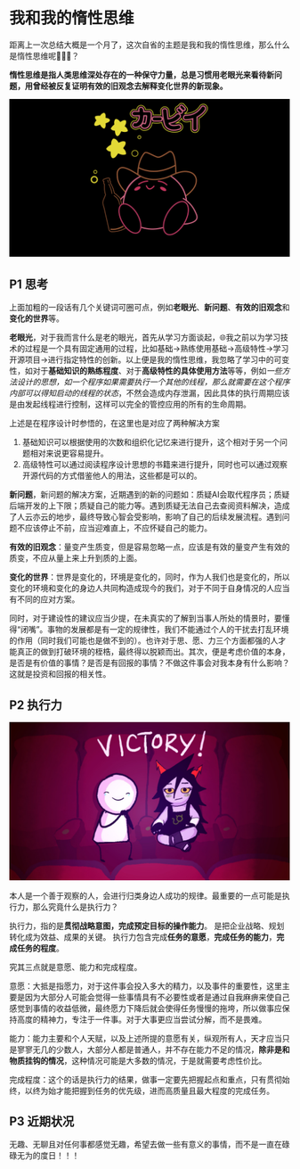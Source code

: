 # 我和我的惰性思维

距离上一次总结大概是一个月了，这次自省的主题是我和我的惰性思维，那么什么是惰性思维呢🤨🤨🤨？

**惰性思维是指人类思维深处存在的一种保守力量，总是习惯用老眼光来看待新问题，用曾经被反复证明有效的旧观念去解释变化世界的新现象。**

![](../images/wallhaven-zyjyjo.png)

## P1 思考

上面加粗的一段话有几个关键词可圈可点，例如**老眼光**、**新问题**、**有效的旧观念**和**变化的世界**等。

**老眼光**，对于我而言什么是老的眼光，首先从学习方面谈起，🌐我之前以为学习技术的过程是一个具有固定通用的过程，比如基础->熟练使用基础->高级特性->学习开源项目->进行指定特性的创新。以上便是我的惰性思维，我忽略了学习中的可变性，如对于**基础知识的熟练程度**、对于**高级特性的具体使用方法**等等，例如*一些方法设计的思想，如一个程序如果需要执行一个其他的线程，那么就需要在这个程序内部可以得知启动的线程的状态*，不然会造成内存泄漏，因此具体的执行周期应该是由发起线程进行控制，这样可以完全的管控应用的所有的生命周期。

上述是在程序设计时参悟的，在这里也是对应了两种解决方案

1. 基础知识可以根据使用的次数和组织化记忆来进行提升，这个相对于另一个问题相对来说更容易提升。
2. 高级特性可以通过阅读程序设计思想的书籍来进行提升，同时也可以通过观察开源代码的方式借鉴他人的用法，这些都是可以的。

**新问题**，新问题的解决方案，近期遇到的新的问题如：质疑AI会取代程序员；质疑后端开发的上下限；质疑自己的能力等。遇到质疑无法自己去查阅资料解决，造成了人云亦云的地步，最终导致心智会受影响，影响了自己的后续发展流程。遇到问题不应该停止不前，应当迎难直上，不应怀疑自己的能力。

**有效的旧观念**：量变产生质变，但是容易忽略一点，应该是有效的量变产生有效的质变，不应从量上来上升到质的上面。

**变化的世界**：世界是变化的，环境是变化的，同时，作为人我们也是变化的，所以变化的环境和变化的身边人共同构造成现今的我们，对于不同于自身情况的人应当有不同的应对方案。

同时，对于建设性的建议应当少提，在未真实的了解到当事人所处的情景时，要懂得“闭嘴”。事物的发展都是有一定的规律性，我们不能通过个人的干扰去打乱环境的作用（同时我们可能也是做不到的）。也许对于思、愿、力三个方面都强的人才能真正的做到打破环境的桎梏，最终得以脱颖而出。其次，便是考虑价值的本身，是否是有价值的事情？是否是有回报的事情？不做这件事会对我本身有什么影响？这就是投资和回报的相关性。

## P2 执行力

![](../images/wallhaven-3l8l1d.jpg)

本人是一个善于观察的人，会进行归类身边人成功的规律。最重要的一点可能是执行力，那么究竟什么是执行力？

执行力，指的是**贯彻战略意图，完成预定目标的操作能力**。 是把企业战略、规划转化成为效益、成果的关键。 执行力包含完成**任务的意愿**，**完成任务的能力**，**完成任务的程度**。 

究其三点就是意愿、能力和完成程度。

意愿：大抵是指愿力，对于这件事会投入多大的精力，以及事件的重要性，这里主要是因为大部分人可能会觉得一些事情具有不必要性或者是通过自我麻痹来使自己感觉到事情的收益低微，最终愿力下降后就会使得任务慢慢的拖垮，所以做事应保持高度的精神力，专注于一件事。对于大事更应当尝试分解，而不是畏难。

能力：能力主要和个人天赋，以及上述所提的意愿有关，纵观所有人，天才应当只是寥寥无几的少数人，大部分人都是普通人，并不存在能力不足的情况，**除非是和物质挂钩的情况**，这种情况可能是大多数的情况，于是就需要考虑性价比。

完成程度：这个的话是执行力的结果，做事一定要先把握起点和重点，只有贯彻始终，以终为始才能把握到任务的优先级，进而高质量且最大程度的完成任务。

## P3 近期状况

无趣、无聊且对任何事都感觉无趣，希望去做一些有意义的事情，而不是一直在碌碌无为的度日！！！